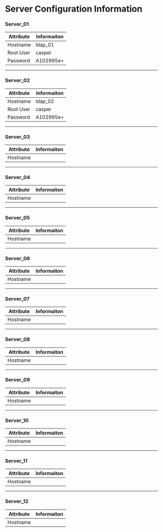 Server Configuration Information
=================================================

### Server_01
Attribute | Informaiton
--------- | -----------
Hostname  | ldap_01
Root User | casper
Password  | A102995e+

________________________________________________

### Server_02
Attribute | Informaiton
--------- | -----------
Hostname  | ldap_02
Root User | casper
Password  | A102995e+

________________________________________________
### Server_03
Attribute | Informaiton
--------- | -----------
Hostname  | 

________________________________________________
### Server_04
Attribute | Informaiton
--------- | -----------
Hostname  | 

________________________________________________
### Server_05
Attribute | Informaiton
--------- | -----------
Hostname  | 

________________________________________________
### Server_06
Attribute | Informaiton
--------- | -----------
Hostname  | 

________________________________________________
### Server_07
Attribute | Informaiton
--------- | -----------
Hostname  | 

________________________________________________
### Server_08
Attribute | Informaiton
--------- | -----------
Hostname  | 

________________________________________________
### Server_09
Attribute | Informaiton
--------- | -----------
Hostname  | 

________________________________________________
### Server_10
Attribute | Informaiton
--------- | -----------
Hostname  | 

________________________________________________
### Server_11
Attribute | Informaiton
--------- | -----------
Hostname  | 

________________________________________________
### Server_12
Attribute | Informaiton
--------- | -----------
Hostname  | 

